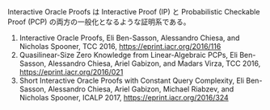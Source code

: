 Interactive Oracle Proofs は Interactive Proof (IP) と Probabilistic Checkable Proof (PCP) の両方の一般化となるような証明系である。

1. Interactive Oracle Proofs, Eli Ben-Sasson, Alessandro Chiesa, and Nicholas Spooner, TCC 2016, https://eprint.iacr.org/2016/116
2. Quasilinear-Size Zero Knowledge from Linear-Algebraic PCPs, Eli Ben-Sasson, Alessandro Chiesa, Ariel Gabizon, and Madars Virza, TCC 2016, https://eprint.iacr.org/2016/021
3. Short Interactive Oracle Proofs with Constant Query Complexity, Eli Ben-Sasson, Alessandro Chiesa, Ariel Gabizon, Michael Riabzev, and Nicholas Spooner, ICALP 2017, https://eprint.iacr.org/2016/324
